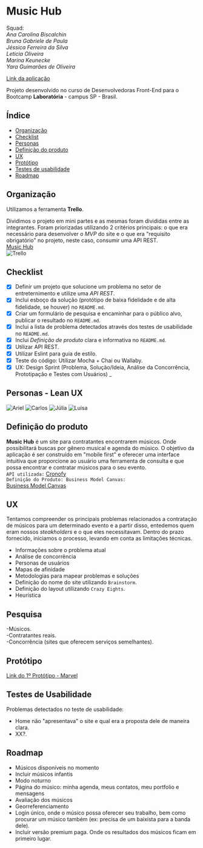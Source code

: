 # Music Hub

Squad:<br>
*Ana Carolina Biscalchin* <br>
*Bruna Gabriele de Paula* <br>
*Jéssica Ferreira da Silva* <br>
*Letícia Oliveira* <br>
*Marina Keunecke* <br>
*Yara Guimarães de Oliveira* <br>

[Link da aplicação](https://ana-biscalchin.github.io/music-hub/)

Projeto desenvolvido no curso de Desenvolvedoras Front-End para o Bootcamp **Laboratória** - campus SP - Brasil.

## Índice

* [Organização](#Organização)
* [Checklist](#Checklist)
* [Personas](#Personas)
* [Definição do produto](#Definição-do-produto)
* [UX](#UX)
* [Protótipo](#Protótipo)
* [Testes de usabilidade](#Testes-de-usabilidade)
* [Roadmap](#Roadmap)


## Organização

Utilizamos a ferramenta **Trello**.

Dividimos o projeto em mini partes e as mesmas foram divididas entre as integrantes. 
Foram priorizadas utilizando 2 critérios principais: o que era necessário para desenvolver o _MVP_ do site e o que era "requisito obrigatório" no projeto, neste caso, consumir uma API REST. <br>
[Music Hub](https://trello.com/b/X9juFZRZ/music-hub) <br>
![Trello](/asserts/docs/trello_music_hub.png)

## Checklist

* [X] Definir um projeto que solucione um problema no setor de entreternimento e utilize uma _API REST_.
* [X] Inclui esboço da solução (protótipo de baixa fidelidade e de alta fidelidade, se houver) no
  `README.md`.
* [X] Criar um formulário de pesquisa e encaminhar para o público alvo, publicar o resultado no `README.md`.
* [X] Inclui a lista de problema detectados através dos testes de usabilidade
  no `README.md`.
* [X] Inclui _Definição de produto_ clara e informativa no `README.md`.
* [X] Utilizar API REST.
* [X] Utilizar Eslint para guia de estilo.
* [X] Teste do código: Utilizar Mocha + Chai ou Wallaby.
* [X] UX: Design Sprint (Problema, Solução/Ideia, Análise da Concorrência, Prototipação e Testes com Usuários)
_
## Personas - Lean UX

![Ariel](asserts/docs/ariel.png)
![Carlos](asserts/docs/carlos.png)
![Júlia](asserts/docs/julia.png)
![Luisa](asserts/docs/luisa.png)

## Definição do produto

**Music Hub** é um site para contratantes encontrarem músicos. Onde possibilitará buscas por gênero musical e agenda do músico.
O objetivo da aplicação é ser construído em "mobile first" e oferecer uma interface intuitiva que proporcione ao usuário uma ferramenta de consulta e que possa encontrar e contratar músicos para o seu evento. <br>
`API utilizada:`
[Cronofy](https://www.cronofy.com/) <br>
`Definição do Produto: Business Model Canvas:` <br>
[Business Model Canvas](https://docs.google.com/spreadsheets/d/1PPFSmGrrzhP1jlaPla6tXW9oSxoant3-hqQvmxgSu0U/edit?usp=sharing) <br>

## UX

Tentamos compreender os principais problemas relacionados a contratação de músicos para um determinado evento e a partir disso, entedemos quem eram nossos _steakholders_ e o que eles necessitavam.
Dentro do prazo fornecido, iniciamos o processo, levando em conta as limitações técnicas.
- Informações sobre o problema atual
- Análise de concorrência
- Personas de usuários
- Mapas de afinidade
- Metodologias para mapear problemas e soluções
- Definição do nome do site utilizando `Brainstorm`.
- Definição do layout utilizando `Crazy Eights`.
- Heurística

## Pesquisa

-Músicos. <br>
-Contratantes reais. <br>
-Concorrência (sites que oferecem serviços semelhantes). <br>

## Protótipo
[Link do 1º Protótipo - Marvel](https://marvelapp.com/515cb20/screen/56895668)<br>

## Testes de Usabilidade
Problemas detectados no teste de usabilidade:
* Home não "apresentava" o site e qual era a proposta dele de maneira clara.
* XX?.

## Roadmap

* Músicos disponíveis no momento
* Incluir músicos infantis
* Modo noturno
* Página do músico: minha agenda, meus contatos, meu portfolio e mensagens
* Avaliação dos músicos
* Georreferenciamento
* Login único, onde o músico possa oferecer seu trabalho, bem como procurar um músico também (ex: precisa de um baixista para a banda dele).
* Incluir versão premium paga. Onde os resultados dos músicos ficam em primeiro lugar.

<!-- # Music Hub

  

**Site responsivo (web mobile) com plataforma para unir músicos e contratantes **

Projeto do Bootcamp da [Laboratória](http://laboratoria.la/), no qual realizamos toda as etapas da concepção do produto.

Etapas de UX (User Experience):
-
-






A versão atual contém as seguintes funcionalidades: 

   
Protótipo feito no app [Marvel](https://marvelapp.com/515cb20)




  

## Como utilizar:

  

## roadmap oficial do projeto

  

#### versão 2.0.0 (sem previsão, aceita-se contribuições)

- README translated to english;

#### versão 1.0.0 (released)

- funcionalidades:

	- Cadastro e Login de usuários; 
	- 
	-   -->

